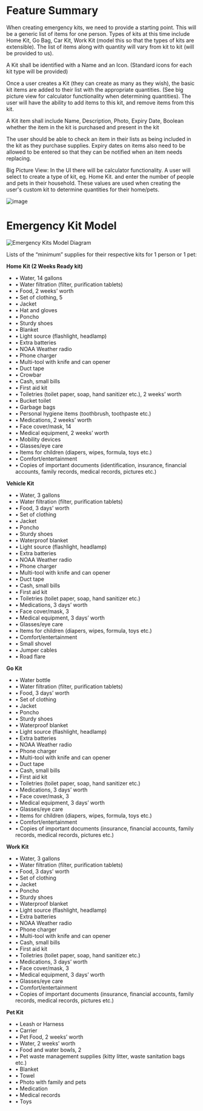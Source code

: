 # Feature Summary

When creating emergency kits, we need to provide a starting point. This will be a generic list of items for one person. Types of kits at this time include Home Kit, Go Bag, Car Kit, Work Kit (model this so that the types of kits are extensible). The list of items along with quantity will vary from kit to kit (will be provided to us). 

A Kit shall be identified with a Name and an Icon. (Standard icons for each kit type will be provided)

Once a user creates a Kit (they can create as many as they wish), the basic kit items are added to their list with the appropriate quantities. (See big picture view for calculator functionality when determining quantities). The user will have the ability to add items to this kit, and remove items from this kit.

A Kit item shall include Name, Description, Photo, Expiry Date, Boolean whether the item in the kit is purchased and present in the kit

The user should be able to check an item in their lists as being included in the kit as they purchase supplies. Expiry dates on items also need to be allowed to be entered so that they can be notified when an item needs replacing.

Big Picture View:
In the UI there will be calculator functionality. A user will select to create a type of kit, eg. Home Kit. and enter the number of people and pets in their household. These values are used when creating the user's custom kit to determine quantities for their home/pets.

![image](https://user-images.githubusercontent.com/3979478/101657596-1620c200-3a12-11eb-88e5-f35b8f43bb7c.png)

# Emergency Kit Model

![Emergency Kits Model Diagram](https://github.com/HTBox/TwoWeeksReady/blob/master/assets/models/EmergencyKits.png)

Lists of the “minimum” supplies for their respective kits for 1 person or 1 pet:

**Home Kit (2 Weeks Ready kit)**
* • Water, 14 gallons
* • Water filtration (filter, purification tablets)
* • Food, 2 weeks’ worth
* • Set of clothing, 5
* • Jacket
* • Hat and gloves
* • Poncho
* • Sturdy shoes
* • Blanket
* • Light source (flashlight, headlamp)
* • Extra batteries
* • NOAA Weather radio
* • Phone charger
* • Multi-tool with knife and can opener
* • Duct tape
* • Crowbar
* • Cash, small bills
* • First aid kit
* • Toiletries (toilet paper, soap, hand sanitizer etc.), 2 weeks’ worth
* • Bucket toilet
* • Garbage bags
* • Personal hygiene items (toothbrush, toothpaste etc.)
* • Medications, 2 weeks’ worth
* • Face cover/mask, 14
* • Medical equipment, 2 weeks’ worth
* • Mobility devices
* • Glasses/eye care
* • Items for children (diapers, wipes, formula, toys etc.)
* • Comfort/entertainment
* • Copies of important documents (identification, insurance, financial accounts, family records, medical records, pictures etc.)

**Vehicle Kit**
* • Water, 3 gallons
* • Water filtration (filter, purification tablets)
* • Food, 3 days’ worth
* • Set of clothing
* • Jacket
* • Poncho
* • Sturdy shoes
* • Waterproof blanket
* • Light source (flashlight, headlamp)
* • Extra batteries
* • NOAA Weather radio
* • Phone charger
* • Multi-tool with knife and can opener
* • Duct tape
* • Cash, small bills
* • First aid kit
* • Toiletries (toilet paper, soap, hand sanitizer etc.)
* • Medications, 3 days’ worth
* • Face cover/mask, 3
* • Medical equipment, 3 days’ worth
* • Glasses/eye care
* • Items for children (diapers, wipes, formula, toys etc.)
* • Comfort/entertainment
* • Small shovel
* • Jumper cables
* • Road flare

****Go Kit****
* • Water bottle
* • Water filtration (filter, purification tablets)
* • Food, 3 days’ worth
* • Set of clothing
* • Jacket
* • Poncho
* • Sturdy shoes
* • Waterproof blanket
* • Light source (flashlight, headlamp)
* • Extra batteries
* • NOAA Weather radio
* • Phone charger
* • Multi-tool with knife and can opener
* • Duct tape
* • Cash, small bills
* • First aid kit
* • Toiletries (toilet paper, soap, hand sanitizer etc.)
* • Medications, 3 days’ worth
* • Face cover/mask, 3
* • Medical equipment, 3 days’ worth
* • Glasses/eye care
* • Items for children (diapers, wipes, formula, toys etc.)
* • Comfort/entertainment
* • Copies of important documents (insurance, financial accounts, family records, medical records, pictures etc.)

**Work Kit**
* • Water, 3 gallons
* • Water filtration (filter, purification tablets)
* • Food, 3 days’ worth
* • Set of clothing
* • Jacket
* • Poncho
* • Sturdy shoes
* • Waterproof blanket
* • Light source (flashlight, headlamp)
* • Extra batteries
* • NOAA Weather radio
* • Phone charger
* • Multi-tool with knife and can opener
* • Cash, small bills
* • First aid kit
* • Toiletries (toilet paper, soap, hand sanitizer etc.)
* • Medications, 3 days’ worth
* • Face cover/mask, 3
* • Medical equipment, 3 days’ worth
* • Glasses/eye care
* • Comfort/entertainment
* • Copies of important documents (insurance, financial accounts, family records, medical records, pictures etc.)

**Pet Kit**
* • Leash or Harness
* • Carrier
* • Pet Food, 2 weeks’ worth
* • Water, 2 weeks’ worth
* • Food and water bowls, 2
* • Pet waste management supplies (kitty litter, waste sanitation bags etc.)
* • Blanket
* • Towel
* • Photo with family and pets
* • Medication
* • Medical records
* • Toys